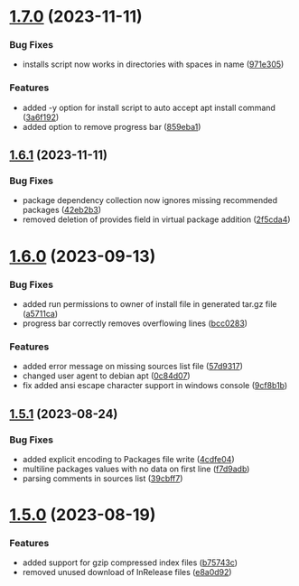 # [1.7.0](https://github.com/RonTamG/pyapt/compare/v1.6.1...v1.7.0) (2023-11-11)


### Bug Fixes

* installs script now works in directories with spaces in name ([971e305](https://github.com/RonTamG/pyapt/commit/971e3053e05c12d63b521021859f78e649a1f2e6))


### Features

* added -y option for install script to auto accept apt install command ([3a6f192](https://github.com/RonTamG/pyapt/commit/3a6f1927a9c0ec43755ab91e477bac33553b4eb2))
* added option to remove progress bar ([859eba1](https://github.com/RonTamG/pyapt/commit/859eba1b6dcef941ede9fa0121443b5ab95f94b7))



## [1.6.1](https://github.com/RonTamG/pyapt/compare/v1.6.0...v1.6.1) (2023-11-11)


### Bug Fixes

* package dependency collection now ignores missing recommended packages ([42eb2b3](https://github.com/RonTamG/pyapt/commit/42eb2b366cf3899a163af526b87b50546ba94cfd))
* removed deletion of provides field in virtual package addition ([2f5cda4](https://github.com/RonTamG/pyapt/commit/2f5cda4070e4eae56f00d4d95a74e2f114b3f8b4))



# [1.6.0](https://github.com/RonTamG/pyapt/compare/v1.5.1...v1.6.0) (2023-09-13)


### Bug Fixes

* added run permissions to owner of install file in generated tar.gz file ([a5711ca](https://github.com/RonTamG/pyapt/commit/a5711ca17686763b019a1a5e5d98232d1871b646))
* progress bar correctly removes overflowing lines ([bcc0283](https://github.com/RonTamG/pyapt/commit/bcc02837ae11493b0a1af71526a151cd0ebc0e9f))


### Features

* added error message on missing sources list file ([57d9317](https://github.com/RonTamG/pyapt/commit/57d9317b85e318f4f88f7c83cd733583e7a52dda))
* changed user agent to debian apt ([0c84d07](https://github.com/RonTamG/pyapt/commit/0c84d0797674cb6b0ce74a9fa3efa759805bbfb5))
* fix added ansi escape character support in windows console ([9cf8b1b](https://github.com/RonTamG/pyapt/commit/9cf8b1b4573ffa513b914d423cf10b0b9b126ca3))



## [1.5.1](https://github.com/RonTamG/pyapt/compare/v1.5.0...v1.5.1) (2023-08-24)


### Bug Fixes

* added explicit encoding to Packages file write ([4cdfe04](https://github.com/RonTamG/pyapt/commit/4cdfe040158c131f1353853d9a23dfd902330c4b))
* multiline packages values with no data on first line ([f7d9adb](https://github.com/RonTamG/pyapt/commit/f7d9adb1281498a1c0c2b23ea99407929a8f28e2))
* parsing comments in sources list ([39cbff7](https://github.com/RonTamG/pyapt/commit/39cbff7885aa311be8aba7c3460451a6f13bd116))



# [1.5.0](https://github.com/RonTamG/pyapt/compare/v1.4.0...v1.5.0) (2023-08-19)


### Features

* added support for gzip compressed index files ([b75743c](https://github.com/RonTamG/pyapt/commit/b75743c3df1a8fdb49d550df24ea0c97d98b8377))
* removed unused download of InRelease files ([e8a0d92](https://github.com/RonTamG/pyapt/commit/e8a0d921ad3eedf6515e50965fec7e203f7839f5))



